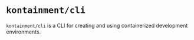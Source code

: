 # `kontainment/cli `

`kontainment/cli` is a CLI for creating and using containerized development environments.